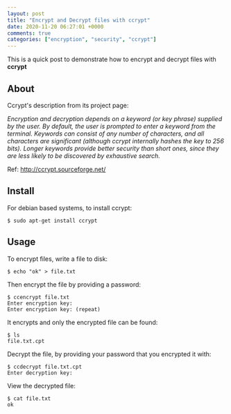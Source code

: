 ```yaml
---
layout: post
title: "Encrypt and Decrypt files with ccrypt"
date: 2020-11-20 06:27:01 +0000
comments: true
categories: ["encryption", "security", "ccrypt"]
---
```


This is a quick post to demonstrate how to encrypt and decrypt files with **ccrypt**

## About

Ccrypt's description from its project page:

*Encryption and decryption depends on a keyword (or key phrase) supplied by the user. By default, the user is prompted to enter a keyword from the terminal. Keywords can consist of any number of characters, and all characters are significant (although ccrypt internally hashes the key to 256 bits). Longer keywords provide better security than short ones, since they are less likely to be discovered by exhaustive search.*

Ref: http://ccrypt.sourceforge.net/


## Install

For debian based systems, to install ccrypt:

```
$ sudo apt-get install ccrypt
```

## Usage

To encrypt files, write a file to disk:

```
$ echo "ok" > file.txt
```

Then encrypt the file by providing a password:

```
$ ccencrypt file.txt
Enter encryption key:
Enter encryption key: (repeat)
```

It encrypts and only the encrypted file can be found:

```
$ ls
file.txt.cpt
```

Decrypt the file, by providing your password that you encrypted it with:

```
$ ccdecrypt file.txt.cpt
Enter decryption key:
```

View the decrypted file:

```
$ cat file.txt
ok
```


